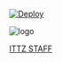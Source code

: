 [![Deploy](https://www.herokucdn.com/deploy/button.svg)](https://heroku.com/deploy?template=https://github.com/Levi-01/Account-fake-Iboy)

![logo](https://repository-images.githubusercontent.com/186841818/8aa95700-7730-11e9-84be-e80f28520325)

[ITTZ STAFF](https://discord.gg/879Zeax6)
